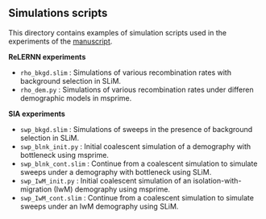 ## Simulations scripts

This directory contains examples of simulation scripts used in the experiments of the [manuscript](https://doi.org/10.1101/2023.03.01.529396).

__ReLERNN experiments__

* `rho_bkgd.slim` : Simulations of various recombination rates with background selection in SLiM.
* `rho_dem.py` : Simulations of various recombination rates under differen demographic models in msprime.

__SIA experiments__

* `swp_bkgd.slim` : Simulations of sweeps in the presence of background selection in SLiM.
* `swp_blnk_init.py` : Initial coalescent simulation of a demography with bottleneck using msprime.
* `swp_blnk_cont.slim` : Continue from a coalescent simulation to simulate sweeps under a demography with bottleneck using SLiM.
* `swp_IwM_init.py` : Initial coalescent simulation of an isolation-with-migration (IwM) demography using msprime.
* `swp_IwM_cont.slim` : Continue from a coalescent simulation to simulate sweeps under an IwM demography using SLiM.